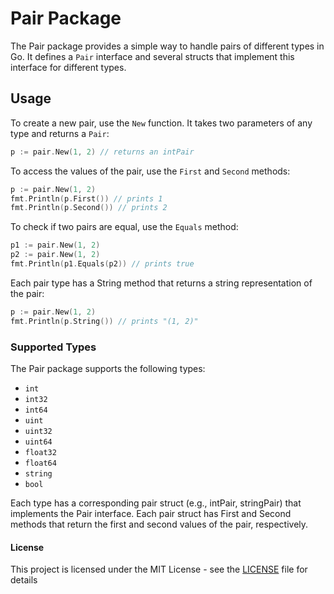 # Pair Package

The Pair package provides a simple way to handle pairs of different types in Go. It defines a `Pair` interface and several structs that implement this interface for different types.

## Usage

To create a new pair, use the `New` function. It takes two parameters of any type and returns a `Pair`:

```go
p := pair.New(1, 2) // returns an intPair
```

To access the values of the pair, use the `First` and `Second` methods:

```go
p := pair.New(1, 2)
fmt.Println(p.First()) // prints 1
fmt.Println(p.Second()) // prints 2
```

To check if two pairs are equal, use the `Equals` method:

```go
p1 := pair.New(1, 2)
p2 := pair.New(1, 2)
fmt.Println(p1.Equals(p2)) // prints true
```

Each pair type has a String method that returns a string representation of the pair:

```go
p := pair.New(1, 2)
fmt.Println(p.String()) // prints "(1, 2)"
```

### Supported Types

The Pair package supports the following types:

- `int`
- `int32`
- `int64`
- `uint`
- `uint32`
- `uint64`
- `float32`
- `float64`
- `string`
- `bool`

Each type has a corresponding pair struct (e.g., intPair, stringPair) that implements the Pair interface. Each pair struct has First and Second methods that return the first and second values of the pair, respectively.

#### License

This project is licensed under the MIT License - see the [LICENSE](LICENSE) file for details